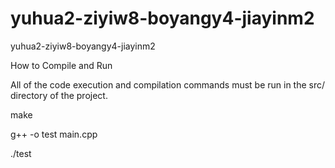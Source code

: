 # yuhua2-ziyiw8-boyangy4-jiayinm2
yuhua2-ziyiw8-boyangy4-jiayinm2


How to Compile and Run

All of the code execution and compilation commands must be run in the src/ directory of the project.

make

g++ -o test main.cpp

./test

